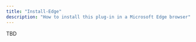 ```yaml
---
title: "Install-Edge"
description: "How to install this plug-in in a Microsoft Edge browser"
---
```


TBD
